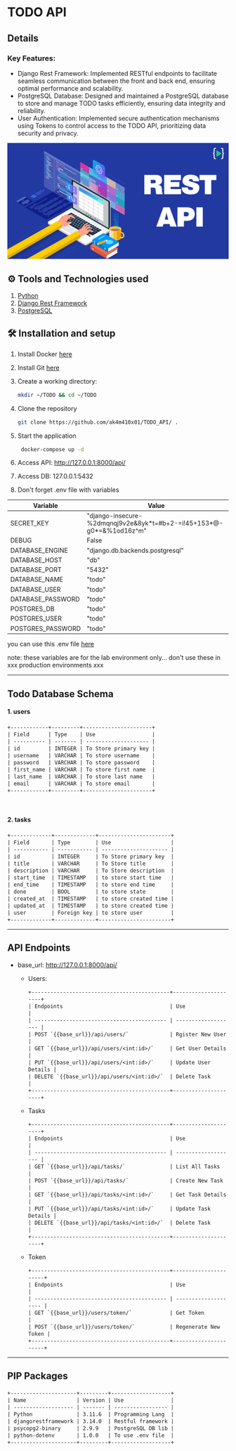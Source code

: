 # TODO API

## Details

### Key Features:

 - Django Rest Framework: Implemented RESTful endpoints to facilitate seamless communication between the front and back end, ensuring optimal performance and scalability.
 - PostgreSQL Database: Designed and maintained a PostgreSQL database to store and manage TODO tasks efficiently, ensuring data integrity and reliability.
 - User Authentication: Implemented secure authentication mechanisms using Tokens to control access to the TODO API, prioritizing data security and privacy.

<div align="center">
   <img src="./assets/images/cover.png">
</div>

## ⚙ Tools and Technologies used

1. [Python](https://www.python.org/)
2. [Django Rest Framework](https://www.django-rest-framework.org/)
3. [PostgreSQL](https://www.postgresql.org/)

## 🛠 Installation and setup

1. Install Docker [here](https://www.docker.com/get-started/)
2. Install Git [here](https://git-scm.com/downloads)
3. Create a working directory:

   ```bash
   mkdir ~/TODO && cd ~/TODO
   ```

4. Clone the repository

   ```bash
   git clone https://github.com/ak4m410x01/TODO_API/ .
   ```

5. Start the application

   ```bash
    docker-compose up -d
   ```

6. Access API: http://127.0.0.1:8000/api/

7. Access DB: 127.0.0.1:5432

8. Don't forget .env file with variables

| Variable          | Value                                                                 |
| ----------------- | --------------------------------------------------------------------- |
| SECRET_KEY        | "django-insecure-%2dmqnqj9v2e&8yk\*t=#b+2-=i!45+153*@-g0*=&%1od16z^m" |
| DEBUG             | False                                                                 |
| DATABASE_ENGINE   | "django.db.backends.postgresql"                                       |
| DATABASE_HOST     | "db"                                                                  |
| DATABASE_PORT     | "5432"                                                                |
| DATABASE_NAME     | "todo"                                                                |
| DATABASE_USER     | "todo"                                                                |
| DATABASE_PASSWORD | "todo"                                                                |
| POSTGRES_DB       | "todo"                                                                |
| POSTGRES_USER     | "todo"                                                                |
| POSTGRES_PASSWORD | "todo"                                                                |

you can use this .env file [here](./.env)

note:
these variables are for the lab environment only... don't use these in xxx production environments xxx

---

## Todo Database Schema

#### 1. users

    +------------+---------+----------------------+
    | Field      | Type    | Use                  |
    | ---------- | ------- | -------------------- |
    | id         | INTEGER | To Store primary key |
    | username   | VARCHAR | To store username    |
    | password   | VARCHAR | To store password    |
    | first_name | VARCHAR | To store first name  |
    | last_name  | VARCHAR | To store last name   |
    | email      | VARCHAR | To store email       |
    +------------+---------+----------------------+

<br />

#### 2. tasks

    +-------------+-------------+-----------------------+
    | Field       | Type        | Use                   |
    | ----------- | ----------- | --------------------- |
    | id          | INTEGER     | To Store primary key  |
    | title       | VARCHAR     | To Store title        |
    | description | VARCHAR     | To Store description  |
    | start_time  | TIMESTAMP   | to store start time   |
    | end_time    | TIMESTAMP   | to store end time     |
    | done        | BOOL        | to store state        |
    | created_at  | TIMESTAMP   | to store created time |
    | updated_at  | TIMESTAMP   | to store created time |
    | user        | Foreign key | to store user         |
    +-------------+-------------+-----------------------+

---

## API Endpoints

- base_url: http://127.0.0.1:8000/api/

  - Users:

        +--------------------------------------------+---------------------+
        | Endpoints                                  | Use                 |
        | ------------------------------------------ | ------------------- |
        | POST `{{base_url}}/api/users/`             | Rgister New User    |
        | GET `{{base_url}}/api/users/<int:id>/`     | Get User Details    |
        | PUT `{{base_url}}/api/users/<int:id>/`     | Update User Details |
        | DELETE `{{base_url}}/api/users/<int:id>/`  | Delete Task         |
        +--------------------------------------------+---------------------+

  - Tasks

        +--------------------------------------------+---------------------+
        | Endpoints                                  | Use                 |
        | ------------------------------------------ | ------------------- |
        | GET `{{base_url}}/api/tasks/`              | List All Tasks      |
        | POST `{{base_url}}/api/tasks/`             | Create New Task     |
        | GET `{{base_url}}/api/tasks/<int:id>/`     | Get Task Details    |
        | PUT `{{base_url}}/api/tasks/<int:id>/`     | Update Task Details |
        | DELETE `{{base_url}}/api/tasks/<int:id>/`  | Delete Task         |
        +--------------------------------------------+---------------------+

  - Token

        +--------------------------------------------+----------------------+
        | Endpoints                                  | Use                  |
        | ------------------------------------------ | -------------------- |
        | GET `{{base_url}}/users/token/`            | Get Token            |
        | POST `{{base_url}}/users/token/`           | Regenerate New Token |
        +--------------------------------------------+----------------------+

---

## PIP Packages

    +---------------------+---------+-------------------+
    | Name                | Version | Use               |
    | ------------------- | ------- | ----------------- |
    | Python              | 3.11.6  | Programming Lang  |
    | djangorestframework | 3.14.0  | Restful framework |
    | psycopg2-binary     | 2.9.9   | PostgreSQL DB lib |
    | python-dotenv       | 1.0.0   | To use .env file  |
    +---------------------+---------+-------------------+
